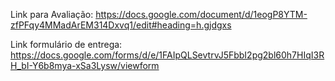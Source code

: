 Link para Avaliação:
https://docs.google.com/document/d/1eogP8YTM-zfPFqy4MMadArEM314Dxvq1/edit#heading=h.gjdgxs

Link formulário de entrega: https://docs.google.com/forms/d/e/1FAIpQLSevtrvJ5FbbI2pg2bl60h7HIqI3RH_bI-Y6b8mya-xSa3Lysw/viewform